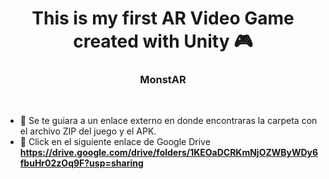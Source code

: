<!---Title--->
<h1 align="center">This is my first AR Video Game created with Unity 🎮</h1>

<!---Description--->
<h3 align="center">MonstAR</h3>
<br/>

<!---About me--->
- 📲 Se te guiara a un enlace externo en donde encontraras la carpeta con el archivo ZIP del juego y el APK.
- 🔗 Click en el siguiente enlace de Google Drive **https://drive.google.com/drive/folders/1KEOaDCRKmNjOZWByWDy6fbuHr02zOq9F?usp=sharing**
